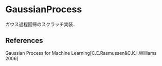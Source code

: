 # GaussianProcess
ガウス過程回帰のスクラッチ実装．

## References
Gaussian Process for Machine Learning[C.E.Rasmussen&C.K.I.Williams 2006]
